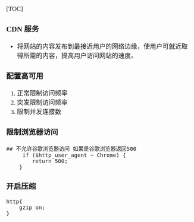 <span style="font-family:Simsun,serif; font-size:17px;">

[TOC]

### CDN 服务

- 将网站的内容发布到最接近用户的网络边缘，使用户可就近取得所需的内容，提高用户访问网站的速度。

### 配置高可用

1. 正常限制访问频率
2. 突发限制访问频率
3. 限制并发连接数

### 限制浏览器访问

~~~
## 不允许谷歌浏览器访问 如果是谷歌浏览器返回500
     if ($http_user_agent ~ Chrome) {   
        return 500;  
    }
~~~

### 开启压缩

~~~
http{
    gzip on;
}
~~~

</span>